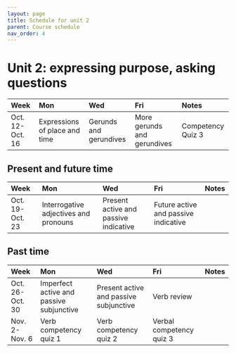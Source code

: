 ```yaml
---
layout: page
title: Schedule for unit 2
parent: Course schedule
nav_order: 4
---
```



# Unit 2: expressing purpose, asking questions

| Week | Mon     |  Wed     |  Fri     | Notes |
| :------------- | :------------- |:------------- | :-------------| :-------------|
|Oct. 12-Oct. 16 | Expressions of place and time | Gerunds and gerundives| More gerunds and gerundives |     Competency Quiz 3 |


## Present and future time

| Week | Mon     |  Wed     |  Fri     | Notes |
| :------------- | :------------- |:------------- | :-------------| :-------------|
|Oct. 19-Oct. 23 | Interrogative adjectives and pronouns | Present active and passive indicative| Future active and passive indicative |      |


## Past time

| Week | Mon     |  Wed     |  Fri     | Notes |
| :------------- | :------------- |:------------- | :-------------| :-------------|
|Oct. 26-Oct. 30 | Imperfect active and passive subjunctive | Present active and passive subjunctive| Verb review |      |
|Nov. 2-Nov. 6 | Verb competency quiz 1 | Verb competency quiz 2| Verbal competency quiz 3 |      |


